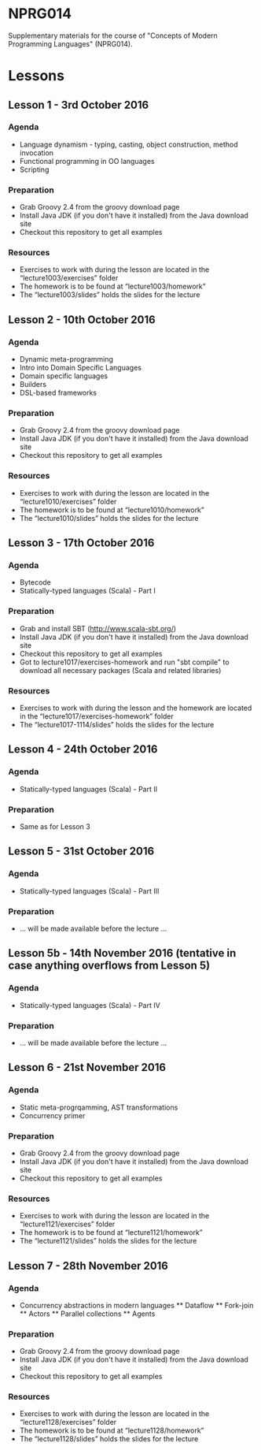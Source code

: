 # NPRG014
Supplementary materials for the course of "Concepts of Modern Programming Languages" (NPRG014).

# Lessons

## Lesson 1 - 3rd October 2016
### Agenda
* Language dynamism - typing, casting, object construction, method invocation
* Functional programming in OO languages
* Scripting

### Preparation
* Grab Groovy 2.4 from the groovy download page
* Install Java JDK (if you don't have it installed) from the Java download site
* Checkout this repository to get all examples

### Resources
* Exercises to work with during the lesson are located in the “lecture1003/exercises” folder
* The homework is to be found at “lecture1003/homework”
* The “lecture1003/slides” holds the slides for the lecture


## Lesson 2 - 10th October 2016
### Agenda

* Dynamic meta-programming
* Intro into Domain Specific Languages
* Domain specific languages
* Builders
* DSL-based frameworks

### Preparation
* Grab Groovy 2.4 from the groovy download page
* Install Java JDK (if you don't have it installed) from the Java download site
* Checkout this repository to get all examples

### Resources
* Exercises to work with during the lesson are located in the “lecture1010/exercises” folder
* The homework is to be found at “lecture1010/homework”
* The “lecture1010/slides” holds the slides for the lecture

## Lesson 3 - 17th October 2016
### Agenda
* Bytecode
* Statically-typed languages (Scala) - Part I

### Preparation
* Grab and install SBT (http://www.scala-sbt.org/)
* Install Java JDK (if you don't have it installed) from the Java download site
* Checkout this repository to get all examples
* Got to lecture1017/exercises-homework and run "sbt compile" to download all necessary packages (Scala and related libraries)

### Resources
* Exercises to work with during the lesson and the homework are located in the “lecture1017/exercises-homework” folder
* The “lecture1017-1114/slides” holds the slides for the lecture


## Lesson 4 - 24th October 2016
### Agenda
* Statically-typed languages (Scala) - Part II

### Preparation
* Same as for Lesson 3


## Lesson 5 - 31st October 2016
### Agenda
* Statically-typed languages (Scala) - Part III

### Preparation
* ... will be made available before the lecture ...


## Lesson 5b - 14th November 2016 (tentative in case anything overflows from Lesson 5)
### Agenda
* Statically-typed languages (Scala) - Part IV 

### Preparation
* ... will be made available before the lecture ...


## Lesson 6 - 21st November 2016
### Agenda

* Static meta-progrqamming, AST transformations
* Concurrency primer

### Preparation
* Grab Groovy 2.4 from the groovy download page
* Install Java JDK (if you don't have it installed) from the Java download site
* Checkout this repository to get all examples

### Resources
* Exercises to work with during the lesson are located in the “lecture1121/exercises” folder
* The homework is to be found at “lecture1121/homework”
* The “lecture1121/slides” holds the slides for the lecture

## Lesson 7 - 28th November 2016
### Agenda

* Concurrency abstractions in modern languages
** Dataflow
** Fork-join
** Actors
** Parallel collections
** Agents

### Preparation
* Grab Groovy 2.4 from the groovy download page
* Install Java JDK (if you don't have it installed) from the Java download site
* Checkout this repository to get all examples

### Resources
* Exercises to work with during the lesson are located in the “lecture1128/exercises” folder
* The homework is to be found at “lecture1128/homework”
* The “lecture1128/slides” holds the slides for the lecture


